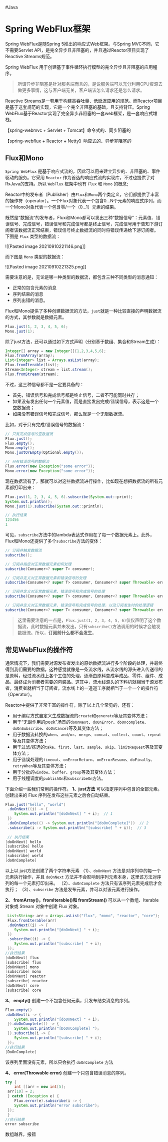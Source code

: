 #Java 


# Spring WebFlux框架
Spring WebFlux是随Spring 5推出的响应式Web框架。与Spring MVC不同，它不需要Servlet API，是完全异步且非阻塞的，并且通过Reactor项目实现了Reactive Streams规范。

Spring WebFlux 用于创建基于事件循环执行模型的完全异步且非阻塞的应用程序。

> 所谓异步非阻塞是针对服务端而言的，是说服务端可以充分利用CPU资源去做更多事情，这与客户端无关，客户端该怎么请求还是怎么请求。

Reactive Streams是一套用于构建高吞吐量、低延迟应用的规范。而Reactor项目是基于这套规范的实现，它是一个完全非阻塞的基础，且支持背压。Spring WebFlux基于Reactor实现了完全异步非阻塞的一套web框架，是一套响应式堆栈。

【spring-webmvc + Servlet + Tomcat】命令式的、同步阻塞的

【spring-webflux + Reactor + Netty】响应式的、异步非阻塞的

## Flux和Mono
`Spring WebFlux` 是基于响应式流的，因此可以用来建立异步的、非阻塞的、事件驱动的服务。它采用 `Reactor` 作为首选的响应式流的实现库，不过也提供了对RxJava的支持。所以 `WebFlux` 框架中也有 `Flux` 和 `Mono` 的概念;

Reactor中的发布者（Publisher）由`Flux`和`Mono`两个类定义，它们都提供了丰富的操作符（operator）。一个Flux对象代表一个包含0…N个元素的响应式序列，而一个Mono对象代表一个包含零/一个（0…1）元素的结果。

既然是“数据流”的发布者，Flux和Mono都可以发出三种“数据信号”：元素值、错误信号、完成信号，错误信号和完成信号都是终止信号，完成信号用于告知下游订阅者该数据流正常结束，错误信号终止数据流的同时将错误传递给下游订阅者。
下图是 `Flux` 类型的数据流：

![[Pasted image 20210910221146.png]]

而下图是 `Mono` 类型的数据流：

![[Pasted image 20210910221325.png]]



需要注意的是，无论是哪一种类型的数据流，都包含三种不同类型的消息通知：
- 正常的包含元素的消息
- 序列结束的消息
- 序列出错的消息。


Flux和Mono提供了多种创建数据流的方法，`just`就是一种比较直接的声明数据流的方式，其参数就是数据元素。

```java
Flux.just(1, 2, 3, 4, 5, 6); 
Mono.just(1);
```

除了just方法，还可以通过如下方式声明（分别基于数组、集合和Stream生成）：
```java
Integer[] array = new Integer[]{1,2,3,4,5,6}; 
Flux.fromArray(array); 
List<Integer> list = Arrays.asList(array); 
Flux.fromIterable(list); 
Stream<Integer> stream = list.stream(); 
Flux.fromStream(stream);
```

不过，这三种信号都不是一定要具备的：

-   首先，错误信号和完成信号都是终止信号，二者不可能同时共存；
-   如果没有发出任何一个元素值，而是直接发出完成/错误信号，表示这是一个空数据流；
-   如果没有错误信号和完成信号，那么就是一个无限数据流。


比如，对于只有完成/错误信号的数据流：

```java
// 只有完成信号的空数据流 
Flux.just(); 
Flux.empty(); 
Mono.empty(); 
Mono.justOrEmpty(Optional.empty()); 

// 只有错误信号的数据流 
Flux.error(new Exception("some error")); 
Mono.error(new Exception("some error"));
```

现在数据流有了，那就可以对这些数据流进行操作，比如现在想把数据流的所有元素都打印出来：
```java
Flux.just(1, 2, 3, 4, 5, 6).subscribe(System.out::print); 
System.out.println(); 
Mono.just(1).subscribe(System.out::println);

// 执行结果
123456
1
```

可见，`subscribe`方法中的lambda表达式作用在了每一个数据元素上。此外，Flux和Mono还提供了多个`subscribe`方法的变体：
```java
// 订阅并触发数据流 
subscribe(); 

// 订阅并指定对正常数据元素如何处理 
subscribe(Consumer<? super T> consumer); 

// 订阅并定义对正常数据元素和错误信号的处理 
subscribe(Consumer<? super T> consumer, Consumer<? super Throwable> errorConsumer);

// 订阅并定义对正常数据元素、错误信号和完成信号的处理 
subscribe(Consumer<? super T> consumer, Consumer<? super Throwable> errorConsumer, Runnable completeConsumer); 

// 订阅并定义对正常数据元素、错误信号和完成信号的处理，以及订阅发生时的处理逻辑
subscribe(Consumer<? super T> consumer, Consumer<? super Throwable> errorConsumer, Runnable completeConsumer, Consumer<? super Subscription> subscriptionConsumer);
```

>这里需要注意的一点是，`Flux.just(1, 2, 3, 4, 5, 6)`仅仅声明了这个数据流，此时数据元素并未发出，只有`subscribe()`方法调用的时候才会触发数据流。所以，**订阅前什么都不会发生**。

## 常见WebFlux的操作符
  
通常情况下，我们需要对源发布者发出的原始数据流进行多个阶段的处理，并最终得到我们需要的数据。这种感觉就像是一条流水线，从流水线的源头进入传送带的是原料，经过流水线上各个工位的处理，逐渐由原料变成半成品、零件、组件、成品，最终成为消费者需要的包装品。这其中，流水线源头的下料机就相当于源发布者，消费者就相当于订阅者，流水线上的一道道工序就相当于一个一个的操作符（Operator）。

Reactor中提供了非常丰富的操作符，除了以上几个常见的，还有：

-   用于编程方式自定义生成数据流的`create`和`generate`等及其变体方法；
-   用于“无副作用的peek”场景的`doOnNext`、`doOnError`、`doOncomplete`、`doOnSubscribe`、`doOnCancel`等及其变体方法；
-   用于数据流转换的`when`、`and/or`、`merge`、`concat`、`collect`、`count`、`repeat`等及其变体方法；
-   用于过滤/拣选的`take`、`first`、`last`、`sample`、`skip`、`limitRequest`等及其变体方法；
-   用于错误处理的`timeout`、`onErrorReturn`、`onErrorResume`、`doFinally`、`retryWhen`等及其变体方法；
-   用于分批的`window`、`buffer`、`group`等及其变体方法；
-   用于线程调度的`publishOn`和`subscribeOn`方法。



下面介绍一些我们常用的操作符。
**1、just方法**
可以指定序列中包含的全部元素。创建出来的 Flux 序列在发布这些元素之后会自动结束。
```java
Flux.just("hello", "world")  
 .doOnNext((i) -> {  
 	System.out.println("[doOnNext] " + i);  // 1
 })  
 .doOnComplete(() -> System.out.println("[doOnComplete]"))  // 2
 .subscribe(i -> System.out.println("[subscribe] " + i));  // 3
  
 // 执行结果  
[doOnNext] hello  
[subscribe] hello  
[doOnNext] world  
[subscribe] world  
[doOnComplete]

```

以上以 just方法创建了两个字符串元素
（1）、`doOnNext` 方法是对序列中的每一个元素执行操作，并且 `doOnNext` 方法并不会影响到序列元素本身，这里该方法对序列的每一个元素打印出来。
（2）、`doOnComplete` 方法只有该序列元素完成后才会执行；
（3）、`subscribe` 方法是发布元素，并可以对该元素进行操作。

**2、 fromArray()，fromIterable()和 fromStream()**
可以从一个数组、Iterable 对象或 Stream 对象中创建 Flux 对象。
```java
 List<String> arr = Arrays.asList("flux", "mono", "reactor", "core");  
 Flux.fromIterable(arr)  
 .doOnNext((i) -> {  
 	System.out.println("[doOnNext] " + i);  
 })  
 .subscribe((i) -> {  
 	System.out.println("[subscribe] " + i);  
 });  
//执行结果  
[doOnNext] flux  
[subscribe] flux  
[doOnNext] mono  
[subscribe] mono  
[doOnNext] reactor  
[subscribe] reactor  
[doOnNext] core  
[subscribe] core
```

**3、 empty()**
创建一个不包含任何元素，只发布结束消息的序列。
```java
Flux.empty()  
.doOnNext(i -> {  
	System.out.println("[doOnNext] " + i);  
 }).doOnComplete(() -> {  
	System.out.println("[DoOnComplete] ");  
 }).subscribe(i -> {  
	System.out.println("[subscribe] " + i);  
 });  
//执行结果  
[DoOnComplete]
```
该序列里面没有元素，所以只会执行 `doOnComplete` 方法

**4、 error(Throwable error)**
创建一个只包含错误消息的序列。
```java
try {  
 	int []arr = new int[5];  
 arr[10] = 2;  
 } catch (Exception e) {  
 	Flux.error(e).subscribe(i -> {  
 	System.out.println("error subscribe");  
 });  
 }  
//执行结果
error subscribe
```
数组越界，报错

